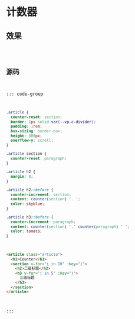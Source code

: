 
<script setup>
import Code from '../计数器.vue'
</script>

# 计数器

## 效果

<Code />

## 源码

::: code-group
```css
.article {
  counter-reset: section;
  border: 1px solid var(--vp-c-divider);
  padding: 1rem;
  box-sizing: border-box;
  height: 300px;
  overflow-y: scroll;
}

.article section {
  counter-reset: paragraph;
}

.article h2 {
  margin: 0;
}

.article h2::before {
  counter-increment: section;
  content: counter(section) '. ';
  color: skyblue;
}

.article h3::before {
  counter-increment: paragraph;
  content: counter(section) '.' counter(paragraph) ' ';
  color: tomato;
}
```

```html
<article class="article">
  <h1>Counter</h1>
  <section v-for="i in 10" :key="i">
    <h2>二级标题</h2>
    <h3 v-for="j in 5" :key="j">
      三级标题
    </h3>
  </section>
</article>
```
:::
